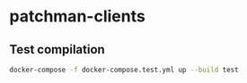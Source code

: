 # patchman-clients

## Test compilation
~~~bash
docker-compose -f docker-compose.test.yml up --build test
~~~
